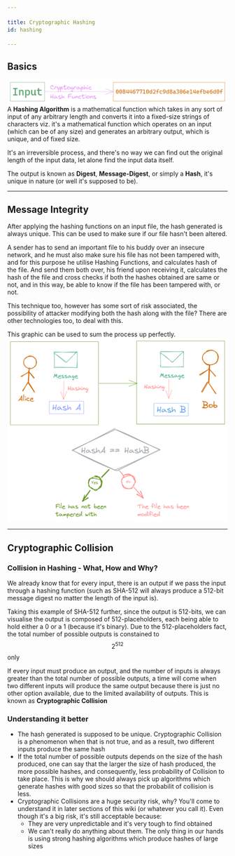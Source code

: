 ```yaml
---

title: Cryptographic Hashing
id: hashing

---
```


## Basics

![Hashing Algorthm Explained](/img/docs/crypto/cryptosystems/hash.png)
A **Hashing Algorithm** is a mathematical function which takes in any sort of input of any arbitrary length and converts it into a fixed-size strings of characters viz. it's a mathematical function which operates on an input (which can be of any size) and generates an arbitrary output, which is unique, and of fixed size.

It's an irreversible process, and there's no way we can find out the original length of the input data, let alone find the input data itself.

The output is known as **Digest**, **Message-Digest**, or simply a **Hash**, it's unique in nature (or well it's supposed to be).

---

## Message Integrity

After applying the hashing functions on an input file, the hash generated is always unique. This can be used to make sure if our file hasn't been altered.

A sender has to send an important file to his buddy over an insecure network, and he must also make sure his file has not been tampered with, and for this purpose he utilise Hashing Functions, and calculates hash of the file. And send them both over, his friend upon receiving it, calculates the hash of the file and cross checks if both the hashes obtained are same or not, and in this way, be able to know if the file has been tampered with, or not.

This technique too, however has some sort of risk associated, the possibility of attacker modifying both the hash along with the file? There are other technologies too, to deal with this.

This graphic can be used to sum the process up perfectly.
![Hashing Algorthm Explained](/img/docs/crypto/cryptosystems/integrity.png)

---

## Cryptographic Collision

### Collision in Hashing - What, How and Why?

We already know that for every input, there is an output if we pass the input through a hashing function (such as SHA-512 will always produce a 512-bit message digest no matter the length of the input is).

Taking this example of SHA-512 further, since the output is 512-bits, we can visualise the output is composed of 512-placeholders, each being able to hold either a 0 or a 1 (because it's binary). Due to the 512-placeholders fact, the total number of possible outputs is constained to $$2^{512}$$ only

If every input must produce an output, and the number of inputs is always greater than the total number of possible outputs, a time will come when two different inputs will produce the same output because there is just no other option available, due to the limited availability of outputs. This is known as **Cryptographic Collision**

### Understanding it better

- The hash generated is supposed to be unique. Cryptographic Collision is a phenomenon when that is not true, and as a result, two different inputs produce the same hash
- If the total number of possible outputs depends on the size of the hash produced, one can say that the larger the size of hash produced, the more possible hashes, and consequently, less probability of Collision to take place. This is why we should always pick up algorithms which generate hashes with good sizes so that the probabilit of collision is less.
- Cryptographic Collisions are a huge security risk, why? You'll come to understand it in later sections of this wiki (or whatever you call it). Even though it's a big risk, it's still acceptable because:
	- They are very unpredictable and it's very tough to find obtained
	- We can't really do anything about them. The only thing in our hands is using strong hashing algorithms which produce hashes of large sizes
